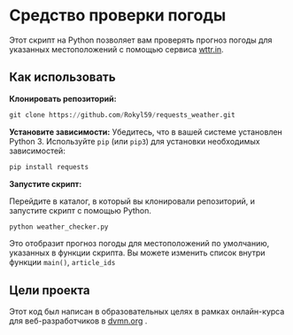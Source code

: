 # Средство проверки погоды


Этот скрипт на Python позволяет вам проверять прогноз погоды для указанных местоположений с помощью сервиса [wttr.in](https://wttr.in/).

## Как использовать

__Клонировать репозиторий:__

```python
git clone https://github.com/Rokyl59/requests_weather.git
```

__Установите зависимости:__
Убедитесь, что в вашей системе установлен Python 3. Используйте `pip` (или `pip3`) для установки необходимых зависимостей:

```python
pip install requests
```

__Запустите скрипт:__

Перейдите в каталог, в который вы клонировали репозиторий, и запустите скрипт с помощью Python.

```python
python weather_checker.py
```

Это отобразит прогноз погоды для местоположений по умолчанию, указанных в функции скрипта. Вы можете изменить список внутри функции `main()`, `article_ids`

## Цели проекта

Этот код был написан в образовательных целях в рамках онлайн-курса для веб-разработчиков в [dvmn.org](https://dvmn.org/) .